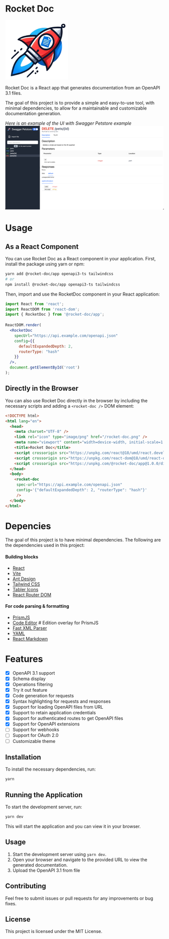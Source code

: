 # Rocket Doc
<img src="doc/rocket-doc.png" alt="Rocket Doc Logo" width="200"/>

Rocket Doc is a React app that generates documentation from an OpenAPI 3.1 files.

The goal of this project is to provide a simple and easy-to-use tool, with minimal dependencies, to allow for a maintainable and customizable documentation generation.

*Here is an example of the UI with Swagger Petstore example*
![Example UI](doc/ui.png)

# Usage

## As a React Component

You can use Rocket Doc as a React component in your application. First, install the package using yarn or npm:

```bash
yarn add @rocket-doc/app openapi3-ts tailwindcss
# or
npm install @rocket-doc/app openapi3-ts tailwindcss
```

Then, import and use the RocketDoc component in your React application:

```jsx
import React from 'react';
import ReactDOM from 'react-dom';
import { RocketDoc } from '@rocket-doc/app';

ReactDOM.render(
  <RocketDoc
    specUrl="https://api.example.com/openapi.json"
    config={{
      defaultExpandedDepth: 2,
      routerType: "hash"
    }}
  />,
  document.getElementById('root')
);
```

## Directly in the Browser

You can also use Rocket Doc directly in the browser by including the necessary scripts and adding a `<rocket-doc />` DOM element:

```html
<!DOCTYPE html>
<html lang="en">
  <head>
    <meta charset="UTF-8" />
    <link rel="icon" type="image/png" href="/rocket-doc.png" />
    <meta name="viewport" content="width=device-width, initial-scale=1.0" />
    <title>Rocket Doc</title>
    <script crossorigin src="https://unpkg.com/react@18/umd/react.development.js"></script>
    <script crossorigin src="https://unpkg.com/react-dom@18/umd/react-dom.development.js"></script>
    <script crossorigin src="https://unpkg.com/@rocket-doc/app@1.0.0/dist/index.umd.js"></script>
  </head>
  <body>
    <rocket-doc
     spec-url="https://api.example.com/openapi.json"
     config='{"defaultExpandedDepth": 2, "routerType": "hash"}'
     />
  </body>
</html>
```

# Depencies

The goal of this project is to have minimal dependencies. The following are the dependencies used in this project:

#### Building blocks

- [React](https://reactjs.org/)
- [Vite](https://vitejs.dev/)
- [Ant Design](https://ant.design/)
- [Tailwind CSS](https://tailwindcss.com/)
- [Tabler Icons](https://tablericons.com/)
- [React Router DOM](https://www.npmjs.com/package/react-router-dom)


#### For code parsing & formatting
- [PrismJS](https://prismjs.com/)
- [Code Editor](https://www.npmjs.com/package/react-simple-code-editor) # Edition overlay for PrismJS
- [Fast XML Parser](https://www.npmjs.com/package/fast-xml-parser)
- [YAML](https://www.npmjs.com/package/yaml)
- [React Markdown](https://www.npmjs.com/package/react-markdown)

# Features

- [x] OpenAPI 3.1 support
- [x] Schema display
- [x] Operations filtering
- [x] Try it out feature
- [x] Code generation for requests
- [x] Syntax highlighting for requests and responses
- [x] Support for loading OpenAPI files from URL
- [x] Support to retain application credentials
- [x] Support for authenticated routes to get OpenAPI files
- [x] Support for OpenAPI extensions
- [ ] Support for webhooks
- [ ] Support for OAuth 2.0
- [ ] Customizable theme

## Installation

To install the necessary dependencies, run:

```bash
yarn
```

## Running the Application

To start the development server, run:

```bash
yarn dev
```

This will start the application and you can view it in your browser.

## Usage

1. Start the development server using `yarn dev`.
2. Open your browser and navigate to the provided URL to view the generated documentation.
3. Upload the OpenAPI 3.1 from file

## Contributing

Feel free to submit issues or pull requests for any improvements or bug fixes.

## License

This project is licensed under the MIT License.
